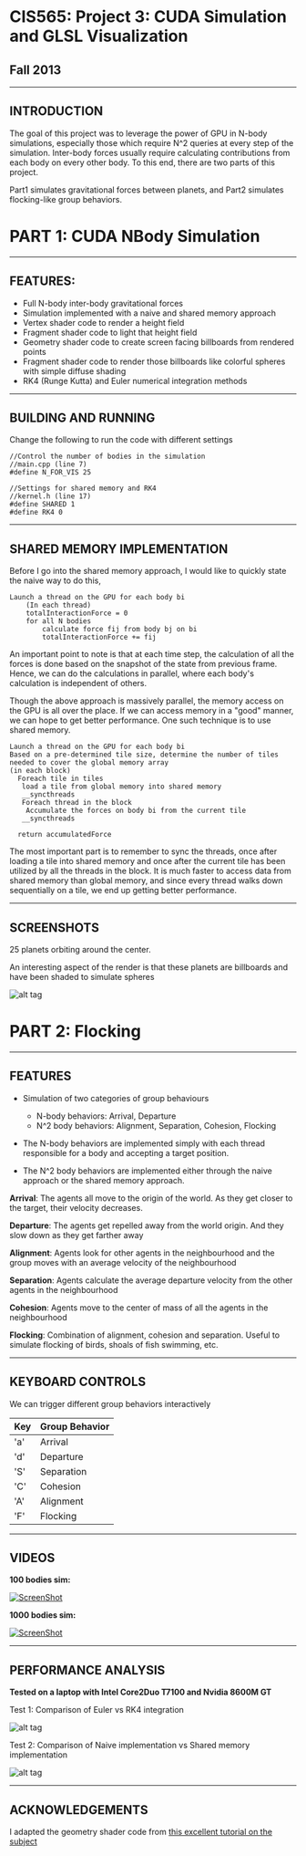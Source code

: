 CIS565: Project 3: CUDA Simulation and GLSL Visualization
===
Fall 2013
---
---
INTRODUCTION
---
The goal of this project was to leverage the power of GPU in N-body simulations, especially those which require N^2 queries at every step of the simulation.
Inter-body forces usually require calculating contributions from each body on every other body. To this end, there are two parts of this project. 

Part1 simulates gravitational forces between planets, and Part2 simulates flocking-like group behaviors.

PART 1: CUDA NBody Simulation
===

---
FEATURES:
---

 *  Full N-body inter-body gravitational forces
 *  Simulation implemented with a naive and shared memory approach
 *  Vertex shader code to render a height field
 *  Fragment shader code to light that height field
 *  Geometry shader code to create screen facing billboards from rendered points
 *  Fragment shader code to render those billboards like colorful spheres with simple diffuse shading
 *  RK4 (Runge Kutta) and Euler numerical integration methods
 
---
BUILDING AND RUNNING
---
Change the following to run the code with different settings

```
//Control the number of bodies in the simulation
//main.cpp (line 7)
#define N_FOR_VIS 25
```

```
//Settings for shared memory and RK4
//kernel.h (line 17)
#define SHARED 1
#define RK4 0
```

---
SHARED MEMORY IMPLEMENTATION
---

Before I go into the shared memory approach, I would like to quickly state the naive way to do this,

    Launch a thread on the GPU for each body bi
        (In each thread)
        totalInteractionForce = 0
        for all N bodies
            calculate force fij from body bj on bi
            totalInteractionForce += fij

An important point to note is that at each time step, the calculation of all the forces is done based on the snapshot of the state from previous frame.
Hence, we can do the calculations in parallel,  where each body's calculation is independent of others.

Though the above approach is massively parallel, the memory access on the GPU is all over the place.
If we can access memory in a "good" manner, we can hope to get better performance.
One such technique is to use shared memory.

    Launch a thread on the GPU for each body bi
    Based on a pre-determined tile size, determine the number of tiles needed to cover the global memory array
    (in each block)
      Foreach tile in tiles
       load a tile from global memory into shared memory
       __syncthreads
       Foreach thread in the block
        Accumulate the forces on body bi from the current tile
       __syncthreads
       
      return accumulatedForce
        
The most important part is to remember to sync the threads, once after loading a tile into shared memory and once after the current tile has been utilized by all the threads in the block.
It is much faster to access data from shared memory than global memory, and since every thread walks down sequentially on a tile, we end up getting better performance.

---
SCREENSHOTS
---
25 planets orbiting around the center.

An interesting aspect of the render is that these planets are billboards and have been shaded to simulate spheres

![alt tag](https://raw.github.com/vimanyu/Project3-Simulation/master/Part1/resources/colored_planets.png)

PART 2: Flocking
===

---
FEATURES
---
- Simulation of two categories of group behaviours
  * N-body behaviors:  Arrival, Departure 
  * N^2 body behaviors: Alignment, Separation, Cohesion, Flocking

- The N-body behaviors are implemented simply with each thread responsible for a body and accepting a target position.

- The N^2 body behaviors are implemented either through the naive approach or the shared memory approach.

**Arrival**: The agents all move to the origin of the world. As they get closer to the target, their velocity decreases.

**Departure**: The agents get repelled away from the world origin. And they slow down as they get farther away

**Alignment**: Agents look for other agents in the neighbourhood and the group moves with an average velocity of the neighbourhood

**Separation**: Agents calculate the average departure velocity from the other agents in the neighbourhood

**Cohesion**: Agents move to the center of mass of all the agents in the neighbourhood

**Flocking**: Combination of alignment, cohesion and separation. Useful to simulate flocking of birds, shoals of fish swimming, etc.

---
KEYBOARD CONTROLS
---

We can trigger different group behaviors interactively

Key|Group Behavior
---|---
'a' | Arrival
'd' | Departure
'S' | Separation
'C' | Cohesion
'A' | Alignment
'F' | Flocking

---
VIDEOS
---
**100 bodies sim:**

[![ScreenShot](https://raw.github.com/vimanyu/Project3-Simulation/master/Part2/resources/flockingVideoScreenshot.png)](http://www.youtube.com/watch?v=Gj59Ote7p5A)

**1000 bodies sim:**

[![ScreenShot](https://raw.github.com/vimanyu/Project3-Simulation/master/Part2/resources/flockingVideo2Screenshot.png)](http://www.youtube.com/watch?v=mV6yPZRVU-U)

---
PERFORMANCE ANALYSIS
---

**Tested on a laptop with Intel Core2Duo T7100 and Nvidia 8600M GT**

Test 1: Comparison of Euler vs RK4 integration

![alt tag](https://raw.github.com/vimanyu/Project3-Simulation/master/Part1/resources/eulerVsRk4.png)

Test 2: Comparison of Naive implementation vs Shared memory implementation

![alt tag](https://raw.github.com/vimanyu/Project3-Simulation/master/Part1/resources/naiveVsSharedMem.png)

---
ACKNOWLEDGEMENTS
---
I adapted the geometry shader code from [this excellent tutorial on the subject](http://ogldev.atspace.co.uk/www/tutorial27/tutorial27.html)
